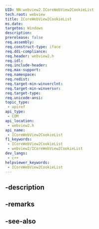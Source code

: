 ```yaml
---
UID: NN:webview2.ICoreWebView2CookieList
tech.root: webview
title: ICoreWebView2CookieList
ms.date: 
targetos: Windows
description: 
prerelease: false
req.assembly: 
req.construct-type: iface
req.ddi-compliance: 
req.header: webview2.h
req.idl: 
req.include-header: 
req.max-support: 
req.namespace: 
req.redist: 
req.target-min-winverclnt: 
req.target-min-winversvr: 
req.target-type: 
req.unicode-ansi: 
topic_type:
 - apiref
api_type:
 - COM
api_location:
 - webview2.h
api_name:
 - ICoreWebView2CookieList
f1_keywords:
 - ICoreWebView2CookieList
 - webview2/ICoreWebView2CookieList
dev_langs:
 - c++
helpviewer_keywords:
 - ICoreWebView2CookieList
---
```


## -description

## -remarks

## -see-also

